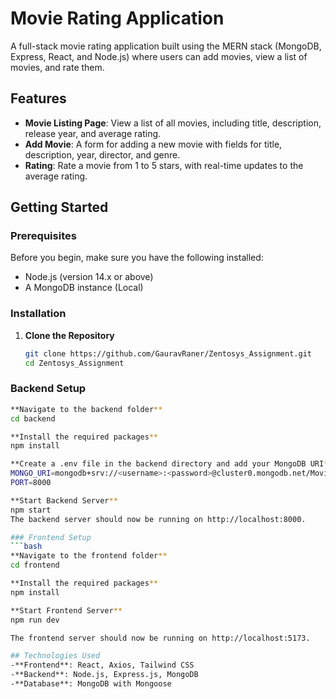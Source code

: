 # Movie Rating Application

A full-stack movie rating application built using the MERN stack (MongoDB, Express, React, and Node.js) where users can add movies, view a list of movies, and rate them.

## Features

- **Movie Listing Page**: View a list of all movies, including title, description, release year, and average rating.
- **Add Movie**: A form for adding a new movie with fields for title, description, year, director, and genre.
- **Rating**: Rate a movie from 1 to 5 stars, with real-time updates to the average rating.

## Getting Started

### Prerequisites

Before you begin, make sure you have the following installed:

- Node.js (version 14.x or above)
- A MongoDB instance (Local)

### Installation

1. **Clone the Repository**
   ```bash
   git clone https://github.com/GauravRaner/Zentosys_Assignment.git
   cd Zentosys_Assignment


### Backend Setup
```bash
**Navigate to the backend folder**
cd backend

**Install the required packages**
npm install

**Create a .env file in the backend directory and add your MongoDB URI**
MONGO_URI=mongodb+srv://<username>:<password>@cluster0.mongodb.net/MovieApp?retryWrites=true&w=majority
PORT=8000

**Start Backend Server**
npm start
The backend server should now be running on http://localhost:8000.

### Frontend Setup
```bash
**Navigate to the frontend folder**
cd frontend

**Install the required packages**
npm install

**Start Frontend Server**
npm run dev

The frontend server should now be running on http://localhost:5173.

## Technologies Used
-**Frontend**: React, Axios, Tailwind CSS
-**Backend**: Node.js, Express.js, MongoDB
-**Database**: MongoDB with Mongoose
